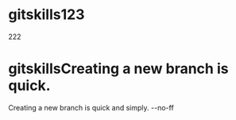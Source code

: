 # gitskills123
222
# gitskillsCreating a new branch is quick.
Creating a new branch is quick and simply.
--no-ff
